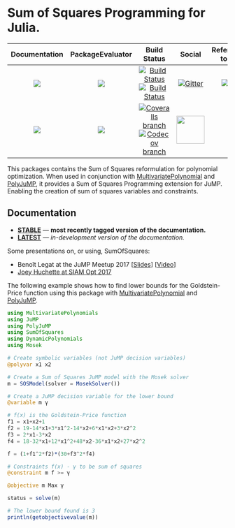 # Sum of Squares Programming for Julia.

| **Documentation** | **PackageEvaluator** | **Build Status** | **Social** | **References to cite** |
|:-----------------:|:--------------------:|:----------------:|:----------:|:----------------------:|
| [![][docs-stable-img]][docs-stable-url] | [![][pkg-0.5-img]][pkg-0.5-url] | [![Build Status][build-img]][build-url] [![Build Status][winbuild-img]][winbuild-url] | [![Gitter][gitter-img]][gitter-url] | [![DOI][zenodo-img]][zenodo-url] |
| [![][docs-latest-img]][docs-latest-url] | [![][pkg-0.6-img]][pkg-0.6-url] | [![Coveralls branch][coveralls-img]][coveralls-url] [![Codecov branch][codecov-img]][codecov-url] | [<img src="https://upload.wikimedia.org/wikipedia/en/a/af/Discourse_logo.png" width="64">][discourse-url] | |

This packages contains the Sum of Squares reformulation for polynomial optimization.
When used in conjunction with [MultivariatePolynomial](https://github.com/JuliaAlgebra/MultivariatePolynomials.jl) and [PolyJuMP](https://github.com/JuliaOpt/PolyJuMP.jl), it provides a Sum of Squares Programming extension for JuMP.
Enabling the creation of sum of squares variables and constraints.

## Documentation

- [**STABLE**][docs-stable-url] &mdash; **most recently tagged version of the documentation.**
- [**LATEST**][docs-latest-url] &mdash; *in-development version of the documentation.*

Some presentations on, or using, SumOfSquares:
  * Benoît Legat at the JuMP Meetup 2017 [[Slides](http://www.juliaopt.org/meetings/mit2017/legat.pdf)] [[Video](https://youtu.be/kyo72yWYr54)]
  * [Joey Huchette at SIAM Opt 2017](https://docs.google.com/presentation/d/1ASfjB1TdLJmYxT0b6rnyGh9eLbMc-66bTOt3_3yvc90/edit?usp=sharing)

The following example shows how to find lower bounds for the Goldstein-Price function using this package with [MultivariatePolynomial](https://github.com/JuliaAlgebra/MultivariatePolynomials.jl) and [PolyJuMP](https://github.com/JuliaOpt/PolyJuMP.jl).

```julia
using MultivariatePolynomials
using JuMP
using PolyJuMP
using SumOfSquares
using DynamicPolynomials
using Mosek

# Create symbolic variables (not JuMP decision variables)
@polyvar x1 x2

# Create a Sum of Squares JuMP model with the Mosek solver
m = SOSModel(solver = MosekSolver())

# Create a JuMP decision variable for the lower bound
@variable m γ

# f(x) is the Goldstein-Price function
f1 = x1+x2+1
f2 = 19-14*x1+3*x1^2-14*x2+6*x1*x2+3*x2^2
f3 = 2*x1-3*x2
f4 = 18-32*x1+12*x1^2+48*x2-36*x1*x2+27*x2^2

f = (1+f1^2*f2)*(30+f3^2*f4)

# Constraints f(x) - γ to be sum of squares
@constraint m f >= γ

@objective m Max γ

status = solve(m)

# The lower bound found is 3
println(getobjectivevalue(m))
```

[docs-stable-img]: https://img.shields.io/badge/docs-stable-blue.svg
[docs-latest-img]: https://img.shields.io/badge/docs-latest-blue.svg
[docs-stable-url]: https://juliaopt.github.io/SumOfSquares.jl/stable
[docs-latest-url]: https://juliaopt.github.io/SumOfSquares.jl/latest

[pkg-0.5-img]: http://pkg.julialang.org/badges/SumOfSquares_0.5.svg
[pkg-0.5-url]: http://pkg.julialang.org/?pkg=SumOfSquares
[pkg-0.6-img]: http://pkg.julialang.org/badges/SumOfSquares_0.6.svg
[pkg-0.6-url]: http://pkg.julialang.org/?pkg=SumOfSquares

[build-img]: https://travis-ci.org/JuliaOpt/SumOfSquares.jl.svg?branch=master
[build-url]: https://travis-ci.org/JuliaOpt/SumOfSquares.jl
[winbuild-img]: https://ci.appveyor.com/api/projects/status/o49y96hl1xl5aytn?svg=true
[winbuild-url]: https://ci.appveyor.com/project/JuliaOpt/sumofsquares-jl
[coveralls-img]: https://coveralls.io/repos/github/JuliaOpt/SumOfSquares.jl/badge.svg?branch=master
[coveralls-url]: https://coveralls.io/github/JuliaOpt/SumOfSquares.jl?branch=master
[codecov-img]: http://codecov.io/github/JuliaOpt/SumOfSquares.jl/coverage.svg?branch=master
[codecov-url]: http://codecov.io/github/JuliaOpt/SumOfSquares.jl?branch=master

[gitter-url]: https://gitter.im/JuliaOpt/SumOfSquares.jl?utm_source=share-link&utm_medium=link&utm_campaign=share-link
[gitter-img]: https://badges.gitter.im/JuliaOpt/SumOfSquares.jl.svg
[discourse-url]: https://discourse.julialang.org/c/domain/opt

[zenodo-url]: https://doi.org/10.5281/zenodo.1208672
[zenodo-img]: https://zenodo.org/badge/DOI/10.5281/zenodo.1208672.svg
